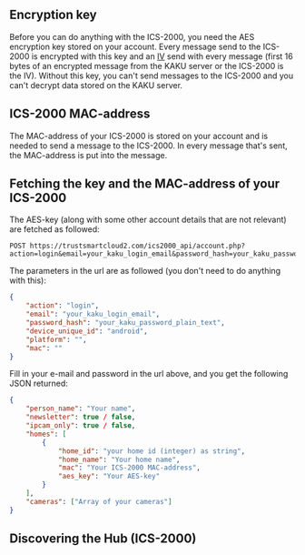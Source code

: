 ## Encryption key

Before you can do anything with the ICS-2000, you need the AES encryption key stored on your account. Every message send
to the ICS-2000 is encrypted with this key and an [IV](https://en.wikipedia.org/wiki/Initialization_vector)
send with every message (first 16 bytes of an encrypted message from the KAKU server or the ICS-2000 is the IV). Without
this key, you can't send messages to the ICS-2000 and you can't decrypt data stored on the KAKU server.


## ICS-2000 MAC-address
The MAC-address of your ICS-2000 is stored on your account and is needed to send a message to the ICS-2000.
In every message that's sent, the MAC-address is put into the message.

## Fetching the key and the MAC-address of your ICS-2000

The AES-key (along with some other account details that are not relevant) are fetched as followed:

```http request
POST https://trustsmartcloud2.com/ics2000_api/account.php?action=login&email=your_kaku_login_email&password_hash=your_kaku_password_plain_text&device_unique_id=android&platform=&mac=
```

The parameters in the url are as followed (you don't need to do anything with this):

```json 
{
    "action": "login", 
    "email": "your_kaku_login_email",
    "password_hash": "your_kaku_password_plain_text",
    "device_unique_id": "android",
    "platform": "",
    "mac": ""
}
```

Fill in your e-mail and password in the url above, and you get the following JSON returned:

```json 
{
    "person_name": "Your name",
    "newsletter": true / false,
    "ipcam_only": true / false,
    "homes": [
        {
            "home_id": "your home id (integer) as string",
            "home_name": "Your home name",
            "mac": "Your ICS-2000 MAC-address",
            "aes_key": "Your AES-key"
        }
    ],
    "cameras": ["Array of your cameras"]
}
```

## Discovering the Hub (ICS-2000)

